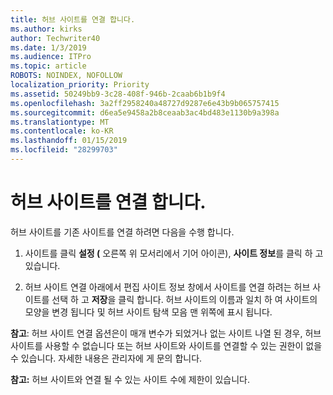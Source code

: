```yaml
---
title: 허브 사이트를 연결 합니다.
ms.author: kirks
author: Techwriter40
ms.date: 1/3/2019
ms.audience: ITPro
ms.topic: article
ROBOTS: NOINDEX, NOFOLLOW
localization_priority: Priority
ms.assetid: 50249bb9-3c28-408f-946b-2caab6b1b9f4
ms.openlocfilehash: 3a2ff2958240a48727d9287e6e43b9b065757415
ms.sourcegitcommit: d6ea5e9458a2b8ceaab3ac4bd483e1130b9a398a
ms.translationtype: MT
ms.contentlocale: ko-KR
ms.lasthandoff: 01/15/2019
ms.locfileid: "28299703"
---
```

# <a name="associate-a-hub-site"></a>허브 사이트를 연결 합니다.

허브 사이트를 기존 사이트를 연결 하려면 다음을 수행 합니다.
  
1. 사이트를 클릭 **설정 (** 오른쪽 위 모서리에서 기어 아이콘), **사이트 정보**를 클릭 하 고 있습니다. 
    
2. 허브 사이트 연결 아래에서 편집 사이트 정보 창에서 사이트를 연결 하려는 허브 사이트를 선택 하 고 **저장**을 클릭 합니다. 허브 사이트의 이름과 일치 하 여 사이트의 모양을 변경 됩니다 및 허브 사이트 탐색 모음 맨 위쪽에 표시 됩니다. 
    
 **참고**: 허브 사이트 연결 옵션은이 매개 변수가 되었거나 없는 사이트 나열 된 경우, 허브 사이트를 사용할 수 없습니다 또는 허브 사이트와 사이트를 연결할 수 있는 권한이 없을 수 있습니다. 자세한 내용은 관리자에 게 문의 합니다. 
  
 **참고:** 허브 사이트와 연결 될 수 있는 사이트 수에 제한이 있습니다. 
  

